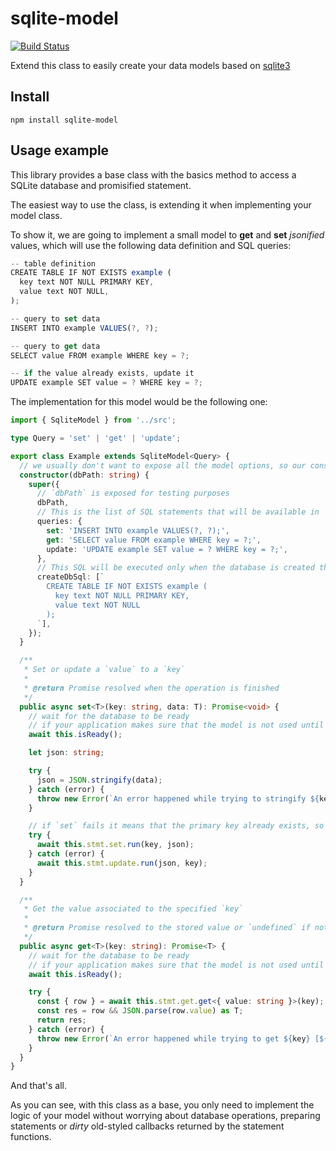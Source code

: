 # sqlite-model

[![Build Status](https://travis-ci.org/danikaze/sqlite-model.svg?branch=master)](https://travis-ci.org/danikaze/sqlite-model)

Extend this class to easily create your data models based on [sqlite3](https://github.com/mapbox/node-sqlite3)

## Install

```
npm install sqlite-model
```

## Usage example

This library provides a base class with the basics method to access a SQLite database and promisified statement.

The easiest way to use the class, is extending it when implementing your model class.

To show it, we are going to implement a small model to **get** and **set** _jsonified_ values, which will use the following data definition and SQL queries:

```ts
-- table definition
CREATE TABLE IF NOT EXISTS example (
  key text NOT NULL PRIMARY KEY,
  value text NOT NULL,
);

-- query to set data
INSERT INTO example VALUES(?, ?);

-- query to get data
SELECT value FROM example WHERE key = ?;

-- if the value already exists, update it
UPDATE example SET value = ? WHERE key = ?;
```

The implementation for this model would be the following one:

```ts
import { SqliteModel } from '../src';

type Query = 'set' | 'get' | 'update';

export class Example extends SqliteModel<Query> {
  // we usually don't want to expose all the model options, so our constructor will have a different interface
  constructor(dbPath: string) {
    super({
      // `dbPath` is exposed for testing purposes
      dbPath,
      // This is the list of SQL statements that will be available in `this.stmt` to be used by the methods of your model
      queries: {
        set: 'INSERT INTO example VALUES(?, ?);',
        get: 'SELECT value FROM example WHERE key = ?;',
        update: 'UPDATE example SET value = ? WHERE key = ?;',
      },
      // This SQL will be executed only when the database is created the first time
      createDbSql: [`
        CREATE TABLE IF NOT EXISTS example (
          key text NOT NULL PRIMARY KEY,
          value text NOT NULL
        );
      `],
    });
  }

  /**
   * Set or update a `value` to a `key`
   *
   * @return Promise resolved when the operation is finished
   */
  public async set<T>(key: string, data: T): Promise<void> {
    // wait for the database to be ready
    // if your application makes sure that the model is not used until is ready, this line wouldn't be required, but it doesn't hurt to have it
    await this.isReady();

    let json: string;

    try {
      json = JSON.stringify(data);
    } catch (error) {
      throw new Error(`An error happened while trying to stringify ${key}`);
    }

    // if `set` fails it means that the primary key already exists, so we just try to update it
    try {
      await this.stmt.set.run(key, json);
    } catch (error) {
      await this.stmt.update.run(json, key);
    }
  }

  /**
   * Get the value associated to the specified `key`
   *
   * @return Promise resolved to the stored value or `undefined` if not found
   */
  public async get<T>(key: string): Promise<T> {
    // wait for the database to be ready
    // if your application makes sure that the model is not used until is ready, this line wouldn't be required, but it doesn't hurt to have it
    await this.isReady();

    try {
      const { row } = await this.stmt.get.get<{ value: string }>(key);
      const res = row && JSON.parse(row.value) as T;
      return res;
    } catch (error) {
      throw new Error(`An error happened while trying to get ${key} [${error}]`);
    }
  }
}
```

And that's all.

As you can see, with this class as a base, you only need to implement the logic of your model without worrying about database operations, preparing statements or _dirty_ old-styled callbacks returned by the statement functions.
